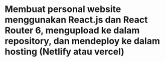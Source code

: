 # Membuat personal website menggunakan React.js dan React Router 6, mengupload ke dalam repository, dan mendeploy ke dalam hosting (Netlify atau vercel)
